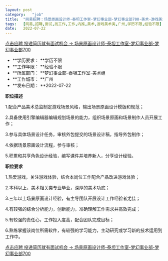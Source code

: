 ```yaml
---
layout:	post
category:	"job"
title:	"网易招聘：场景原画设计师-泰坦工作室-梦幻事业部-梦幻事业部700-美术-游戏美术类-广州学历不限经验不限"
tags:	[网易,招聘,面试,找工作,工作,内推,美术,游戏美术类,广州,学历不限,经验不限]
date:	2022-07-22
---
```


[点击应聘 投递简历就有面试机会 ->  场景原画设计师-泰坦工作室-梦幻事业部-梦幻事业部700](http://mobile.bole.netease.com/bole/boleDetail?id=37024&employeeId=346f03c3cda5f04c&key=all)



- **学历要求： **学历不限
- **工作年限： **经验不限
- **所属部门： **梦幻事业部-泰坦工作室-美术组
- **工作城市： **广州
- **发布日期： **2022-07-22



**职位描述**

1.配合产品美术总监制定游戏场景风格，输出场景原画设计模版和规范；

2.具备使用引擎编辑器编辑规划场景的能力，组织场景原画和场景制作人员开展工作；

3.参与具体场景设计任务，审核外包提交的场景设计稿，指导外包制作；

4.依据场景原画设计流程，参与审核；

5.积累和共享角色设计经验，编写课件并培养新人，分享设计经验。



**职位要求**

1.热爱游戏，关注游戏体验，结合本岗位工作配合产品改进游戏体验；

2.本科以上，美术相关类专业毕业，深厚的美术功底；

3.三年以上场景原画设计经验，有主导团队开展设计工作经验者尤佳；

4.有较强的综合分析能力，创新能力，准确理解工作需求并高效完成；

5.有较强的责任心，工作投入度高，配合团队完成目标；

6.熟练掌握该岗位所需软件，有较强的学习能力，主动研究或学习新的技术运用到工作中。



[点击应聘 投递简历就有面试机会 ->  场景原画设计师-泰坦工作室-梦幻事业部-梦幻事业部700](http://mobile.bole.netease.com/bole/boleDetail?id=37024&employeeId=346f03c3cda5f04c&key=all)